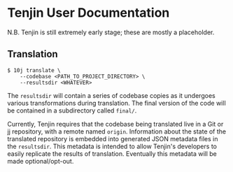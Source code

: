 # Tenjin User Documentation

N.B. Tenjin is still extremely early stage; these are mostly a placeholder.

## Translation

```
$ 10j translate \
    --codebase <PATH_TO_PROJECT_DIRECTORY> \
    --resultsdir <WHATEVER>
```

The `resultsdir` will contain a series of codebase copies as it undergoes
various transformations during translation. The final version of the code
will be contained in a subdirectory called `final/`.

Currently, Tenjin requires that the codebase being translated live in a
Git or jj repository, with a remote named `origin`. Information about the
state of the translated repository is embedded into generated JSON metadata
files in the `resultsdir`. This metadata is intended to allow Tenjin's
developers to easily replicate the results of translation. Eventually this
metadata will be made optional/opt-out.